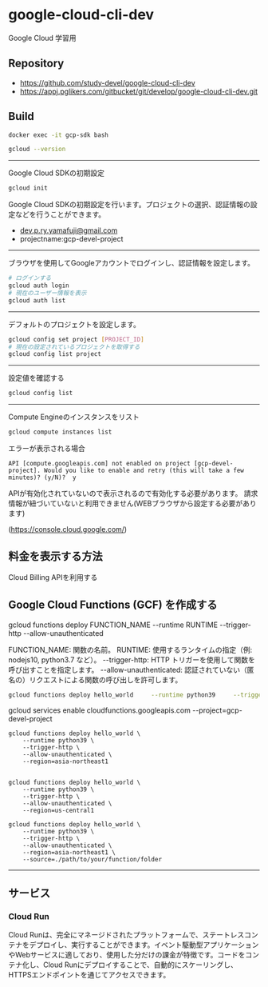 # google-cloud-cli-dev

Google Cloud 学習用

## Repository

- https://github.com/study-devel/google-cloud-cli-dev
- https://appj.pglikers.com/gitbucket/git/develop/google-cloud-cli-dev.git


## Build


```bash
docker exec -it gcp-sdk bash
```


```bash
gcloud --version
```
---

Google Cloud SDKの初期設定

```bash
gcloud init
```

Google Cloud SDKの初期設定を行います。プロジェクトの選択、認証情報の設定などを行うことができます。

- dev.p.ry.yamafuji@gmail.com
- projectname:gcp-devel-project

--- 

 ブラウザを使用してGoogleアカウントでログインし、認証情報を設定します。

```bash
# ログインする
gcloud auth login
# 現在のユーザー情報を表示
gcloud auth list
```

--- 

デフォルトのプロジェクトを設定します。

```bash
gcloud config set project [PROJECT_ID]
# 現在の設定されているプロジェクトを取得する
gcloud config list project
```

--- 

設定値を確認する

```bash
gcloud config list
```

--- 


Compute Engineのインスタンスをリスト

```bash
gcloud compute instances list
```

エラーが表示される場合

```
API [compute.googleapis.com] not enabled on project [gcp-devel-project]. Would you like to enable and retry (this will take a few minutes)? (y/N)?  y
```

APIが有効化されていないので表示されるので有効化する必要があります。
請求情報が紐づいていないと利用できません(WEBブラウザから設定する必要があります)

(https://console.cloud.google.com/)


## 料金を表示する方法

Cloud Billing APIを利用する


## Google Cloud Functions (GCF) を作成する

gcloud functions deploy FUNCTION_NAME --runtime RUNTIME --trigger-http --allow-unauthenticated

FUNCTION_NAME: 関数の名前。
RUNTIME: 使用するランタイムの指定（例: nodejs10, python3.7 など）。
--trigger-http: HTTP トリガーを使用して関数を呼び出すことを指定します。
--allow-unauthenticated: 認証されていない（匿名の）リクエストによる関数の呼び出しを許可します。

```bash
gcloud functions deploy hello_world     --runtime python39     --trigger-http     --allow-unauthenticated     --region=asia-northeast1 
```

gcloud services enable cloudfunctions.googleapis.com --project=gcp-devel-project

```
gcloud functions deploy hello_world \
    --runtime python39 \
    --trigger-http \
    --allow-unauthenticated \
    --region=asia-northeast1 


gcloud functions deploy hello_world \
    --runtime python39 \
    --trigger-http \
    --allow-unauthenticated \
    --region=us-central1

gcloud functions deploy hello_world \
    --runtime python39 \
    --trigger-http \
    --allow-unauthenticated \
    --region=asia-northeast1 \
    --source=./path/to/your/function/folder
```

---

## サービス

### Cloud Run

Cloud Runは、完全にマネージドされたプラットフォームで、ステートレスコンテナをデプロイし、実行することができます。イベント駆動型アプリケーションやWebサービスに適しており、使用した分だけの課金が特徴です。コードをコンテナ化し、Cloud Runにデプロイすることで、自動的にスケーリングし、HTTPSエンドポイントを通じてアクセスできます。

